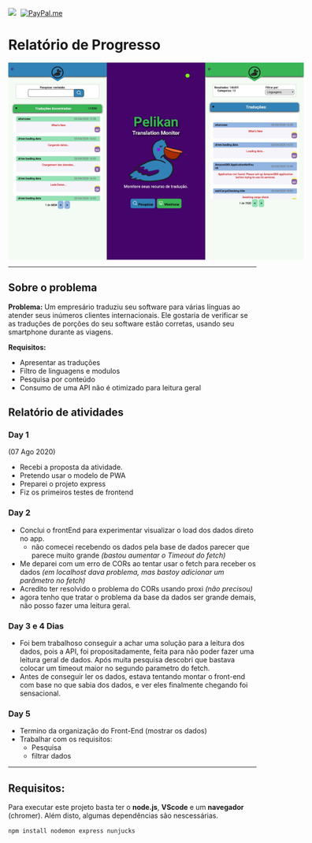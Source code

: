 <a href ="https://www.linkedin.com/in/henrickyl/"><img src="https://image.flaticon.com/icons/svg/174/174857.svg" width="20" style="margin-right:5px"></a>
[![PayPal.me](https://img.shields.io/badge/paypal-donate-119fde.svg)](https://www.paypal.com/cgi-bin/webscr?cmd=_donations&business=5EYBZRRUNZ7UA&currency_code=BRL&source=url)

# Relatório de Progresso
<div style="display:flex; flex-direction:row;">
<img src="3_search.jpeg" width="200px">
<img src="1_home.jpeg" width="200px">
<img src="2_monitor.jpeg" width="200px">
</div>


<hr>

## Sobre o problema

**Problema:** Um empresário traduziu seu software para várias línguas ao atender seus inúmeros clientes internacionais. Ele gostaria de verificar se as traduções de porções do seu software estão corretas, usando seu smartphone durante as viagens.

**Requisitos:**
* Apresentar as traduções
* Filtro de linguagens e modulos
* Pesquisa por conteúdo
* Consumo de uma API não é otimizado para leitura geral

## Relatório de atividades

### Day 1
(07 Ago 2020)

* Recebi a proposta da atividade.
* Pretendo usar o modelo de PWA
* Preparei o projeto express
* Fiz os primeiros testes de frontend

### Day 2 

* Conclui o frontEnd para experimentar visualizar o load dos dados direto no app.
    - não comecei recebendo os dados pela base de dados parecer que parece muito grande *(bastou aumentar o Timeout do fetch)*
* Me deparei com um erro de CORs ao tentar usar o fetch para receber os dados *(em localhost dava problema, mas bastoy adicionar um parâmetro no fetch)*
* Acredito ter resolvido o problema do CORs usando proxi *(não precisou)*
* agora tenho que tratar o problema da base da dados ser grande demais, não posso fazer uma leitura geral.

### Day 3 e 4 Dias

* Foi bem trabalhoso conseguir a achar uma solução para a leitura dos dados, pois a API, foi propositadamente, feita para não poder fazer uma leitura geral de dados. Após muita pesquisa descobri que bastava colocar um timeout maior no segundo parametro do fetch.
* Antes de conseguir ler os dados, estava tentando montar o front-end com base no que sabia dos dados, e ver eles finalmente chegando foi sensacional.

### Day 5

* Termino da organização do Front-End (mostrar os dados)
* Trabalhar com os requisitos:
    - Pesquisa
    - filtrar dados



<hr>

## Requisitos:

Para executar este projeto basta ter o **node.js**, **VScode** e um **navegador** (chromer). Além disto, algumas dependências são nescessárias.

~~~bash
npm install nodemon express nunjucks
~~~